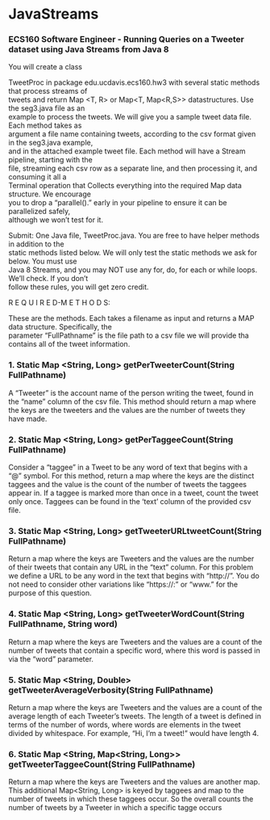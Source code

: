 # JavaStreams
### ECS160 Software Engineer - Running Queries on a Tweeter dataset using Java Streams from Java 8

You will create a class <br/>

TweetProc in package edu.ucdavis.ecs160.hw3 with  several static methods that process streams of <br/>
tweets and return Map <T, R> or Map<T, Map<R,S>> datastructures. Use the seg3.java file as an <br/>
example to process the tweets. We will give you a sample tweet data file. Each method takes as <br/>
argument a file name containing tweets, according to the csv format given in the seg3.java example, <br/>
and in the attached example tweet file. Each method will have a Stream pipeline, starting with the <br/>
file, streaming each csv row as a separate line, and then processing it, and consuming it all a <br/>
Terminal operation that Collects everything into the required Map data structure. We encourage <br/>
you to drop a  “parallel().” early in your pipeline to ensure it can be parallelized safely, <br/>
although we won’t test for it. <br/>

Submit: One Java file, TweetProc.java. You are free to have helper methods in addition to the <br/>
static methods listed below. We will only test the static methods we ask for below. You must use <br/>
Java 8 Streams, and you may NOT use any for, do, for each or while loops. We’ll check. If you don’t <br/>
follow these rules, you will get zero credit. <br/>

R E Q U I R E D-M E T H O D S: <br/>

These are the methods. Each takes a filename as input and returns a MAP data structure. Specifically, the <br/>
parameter “FullPathname” is the file path to a csv file we will provide tha contains all of the tweet information. <br/>

### 1. Static Map <String, Long> getPerTweeterCount(String FullPathname) <br/>
A “Tweeter” is the account name of the person writing the tweet, found in the
“name” column of the csv file.  This method should return a map where the keys
are the tweeters and the values are the number of tweets they have made.


### 2. Static Map <String, Long> getPerTaggeeCount(String FullPathname) <br/>
Consider a “taggee” in a Tweet to be any word of text that begins with a “@”
symbol.  For this method, return a map where the keys are the distinct taggees
and the value is the count of the number of tweets the taggees appear in.  If a
taggee is marked more than once in a tweet, count the tweet only once.
Taggees can be found in the ‘text’ column of the provided csv file. <br/>

### 3. Static Map <String, Long> getTweeterURLtweetCount(String FullPathname) <br/>
Return a map where the keys are Tweeters and the values are the number of
their tweets that contain any URL in the “text” column.  For this problem we
define a URL to be any word in the text that begins with “http://”.  You do not
need to consider other variations like “https://:” or “www.” for the purpose of this
question.
### 4. Static Map <String, Long> getTweeterWordCount(String FullPathname, String word) <br/>
Return a map where the keys are Tweeters and the values are a count of the
number of tweets that contain a specific word, where this word is passed in via
the “word” parameter.

### 5. Static Map <String, Double> getTweeterAverageVerbosity(String FullPathname) <br/> 
Return a map where the keys are Tweeters and the values are a count of the
average length of each Tweeter’s tweets.  The length of a tweet is defined in
terms of the number of words, where words are elements in the tweet divided by
whitespace.  For example, “Hi, I’m a tweet!”  would have length 4. <br/>

### 6. Static Map <String, Map<String, Long>> getTweeterTaggeeCount(String FullPathname) <br/>
Return a map where the keys are Tweeters and the values are another map.
This additional Map<String, Long> is keyed by taggees and map to the
number of tweets in which these taggees occur.  So the overall counts the
number of tweets by a Tweeter in which a specific tagge occurs
